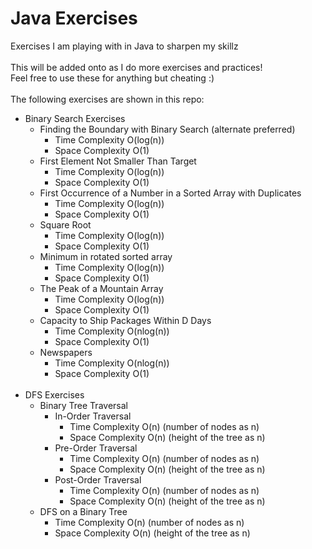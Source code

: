 # Java Exercises
Exercises I am playing with in Java to sharpen my skillz<br/><br/>
This will be added onto as I do more exercises and practices!<br/>
Feel free to use these for anything but cheating :)<br/><br/>
The following exercises are shown in this repo:<br/>
- Binary Search Exercises<br/>
  - Finding the Boundary with Binary Search (alternate preferred)<br/>
      - Time Complexity O(log(n))<br/>
      - Space Complexity O(1)<br/>
  - First Element Not Smaller Than Target<br/>
    - Time Complexity O(log(n))<br/>
    - Space Complexity O(1)<br/>
  - First Occurrence of a Number in a Sorted Array with Duplicates<br/>
    - Time Complexity O(log(n))<br/>
    - Space Complexity O(1)<br/>
  - Square Root<br/>
    - Time Complexity O(log(n))<br/>
    - Space Complexity O(1)<br/>
  - Minimum in rotated sorted array<br/>
    - Time Complexity O(log(n))<br/>
    - Space Complexity O(1)<br/>
  - The Peak of a Mountain Array<br/>
    - Time Complexity O(log(n))<br/>
    - Space Complexity O(1)<br/>
  - Capacity to Ship Packages Within D Days<br/>
    - Time Complexity O(nlog(n))<br/>
    - Space Complexity O(1)<br/>
  - Newspapers<br/>
    - Time Complexity O(nlog(n))<br/>
    - Space Complexity O(1)<br/><br/>
- DFS Exercises<br/>
  - Binary Tree Traversal<br/>
    - In-Order Traversal<br/>
      - Time Complexity O(n) (number of nodes as n)<br/>
      - Space Complexity O(n) (height of the tree as n)<br/>
    - Pre-Order Traversal<br/>
      - Time Complexity O(n) (number of nodes as n)<br/>
      - Space Complexity O(n) (height of the tree as n)<br/>
    - Post-Order Traversal<br/>
      - Time Complexity O(n) (number of nodes as n)<br/>
      - Space Complexity O(n) (height of the tree as n)<br/>
  - DFS on a Binary Tree<br/>
    - Time Complexity O(n) (number of nodes as n)<br/>
    - Space Complexity O(n) (height of the tree as n)<br/>